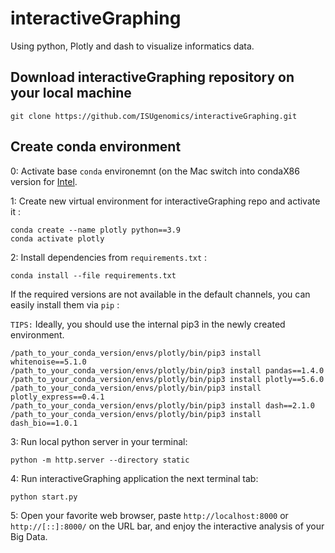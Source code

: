# interactiveGraphing
Using python, Plotly and dash to visualize informatics data.

## Download interactiveGraphing repository on your local machine

```
git clone https://github.com/ISUgenomics/interactiveGraphing.git
```

## Create conda environment

0: Activate base `conda` environemnt (on the Mac switch into condaX86 version for [Intel](https://bioinformaticsworkbook.org/100days/MacbookProInstallation#install-conda).

1: Create new virtual environment for interactiveGraphing repo and activate it :

```
conda create --name plotly python==3.9
conda activate plotly
```

2: Install dependencies from `requirements.txt` :

```
conda install --file requirements.txt
```
If the required versions are not available in the default channels, you can easily install them via `pip` :

`TIPS:` Ideally, you should use the internal pip3 in the newly created environment.

```
/path_to_your_conda_version/envs/plotly/bin/pip3 install whitenoise==5.1.0
/path_to_your_conda_version/envs/plotly/bin/pip3 install pandas==1.4.0
/path_to_your_conda_version/envs/plotly/bin/pip3 install plotly==5.6.0
/path_to_your_conda_version/envs/plotly/bin/pip3 install plotly_express==0.4.1
/path_to_your_conda_version/envs/plotly/bin/pip3 install dash==2.1.0
/path_to_your_conda_version/envs/plotly/bin/pip3 install dash_bio==1.0.1
```

3: Run local python server in your terminal:

```
python -m http.server --directory static
```

4: Run interactiveGraphing application the next terminal tab:

```
python start.py
```

5: Open your favorite web browser, paste `http://localhost:8000` or `http://[::]:8000/` on the URL bar, and enjoy the interactive analysis of your Big Data.
